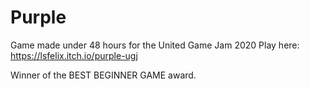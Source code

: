 # Purple
Game made under 48 hours for the United Game Jam 2020
Play here: https://lsfelix.itch.io/purple-ugj

Winner of the BEST BEGINNER GAME award.

